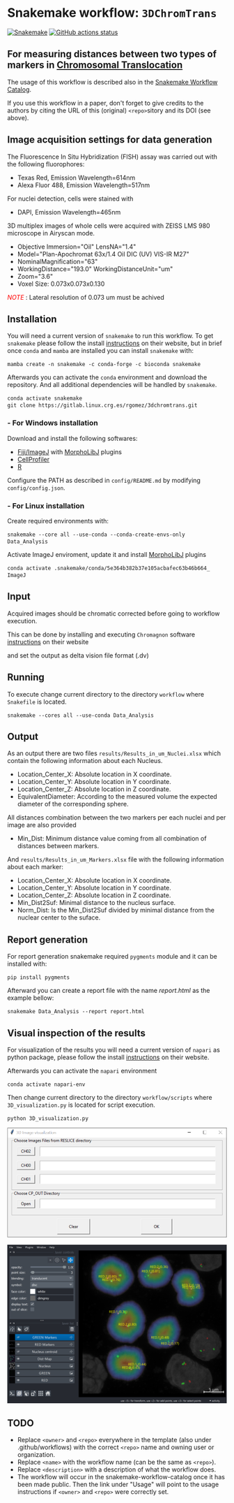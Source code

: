 
# Snakemake workflow: `3DChromTrans`

[![Snakemake](https://img.shields.io/badge/snakemake-≥6.3.0-brightgreen.svg)](https://snakemake.github.io)
[![GitHub actions status](https://github.com/<owner>/<repo>/workflows/Tests/badge.svg?branch=main)](https://github.com/<owner>/<repo>/actions?query=branch%3Amain+workflow%3ATests)


## For measuring distances between two types of markers in [Chromosomal Translocation](https://en.wikipedia.org/wiki/Chromosomal_translocation)

The usage of this workflow is described also in the [Snakemake Workflow Catalog](https://snakemake.github.io/snakemake-workflow-catalog/?usage=<owner>%2F<repo>).

If you use this workflow in a paper, don't forget to give credits to the authors by citing the URL of this (original) `<repo>`sitory and its DOI (see above).


## Image acquisition settings for data generation

The Fluorescence In Situ Hybridization (FISH) assay was carried out
with the following fluorophores:
* Texas Red, Emission Wavelength=614nm
* Alexa Fluor 488, Emission Wavelength=517nm

For nuclei detection, cells were stained with 
* DAPI, Emission Wavelength=465nm

3D multiplex images of whole cells were acquired with ZEISS LMS 980 microscope in Airyscan mode.
* Objective Immersion="Oil" LensNA="1.4"
* Model="Plan-Apochromat 63x/1.4 Oil DIC (UV) VIS-IR M27"
* NominalMagnification="63"
* WorkingDistance="193.0" WorkingDistanceUnit="um"
* Zoom="3.6"
* Voxel Size: 0.073x0.073x0.130 

<span style="color:red">*NOTE*</span> : Lateral resolution of 0.073 um must be achived

## Installation

You will need a current version of `snakemake` to run this workflow. To get `snakemake` please follow the install [instructions](https://snakemake.readthedocs.io/en/stable/getting_started/installation.html) on their website, but in brief once `conda` and `mamba` are installed you can install `snakemake` with:

```
mamba create -n snakemake -c conda-forge -c bioconda snakemake
```

Afterwards you can activate the `conda` environment and download the repository. And all additional dependencies will be handled by `snakemake`.

```
conda activate snakemake
git clone https://gitlab.linux.crg.es/rgomez/3dchromtrans.git
```

### - For Windows installation

Download and install the following softwares:
* [Fiji/ImageJ](https://fiji.sc/) with [MorphoLibJ](https://ijpb.github.io/MorphoLibJ/) plugins
* [CellProfiler](https://cellprofiler.org/)
* [R](https://www.r-project.org/)

Configure the PATH as described in `config/README.md` by modifying `config/config.json`. 

### - For Linux installation

Create required environments with:
```
snakemake --core all --use-conda --conda-create-envs-only Data_Analysis
```

Activate ImageJ enviroment, update it and install [MorphoLibJ](https://ijpb.github.io/MorphoLibJ/) plugins
```
conda activate .snakemake/conda/5e364b382b37e105acbafec63b46b664_
ImageJ
```

## Input

Acquired images should be chromatic corrected before going to workflow execution. 

This can be done by installing and executing `Chromagnon` software [instructions](https://github.com/macronucleus/Chromagnon/releases) on their website

 and set the output as delta vision file format (.dv)


## Running

To execute change current directory to the directory `workflow` where `Snakefile` is located.

```
snakemake --cores all --use-conda Data_Analysis
```

## Output

As an output there are two files `results/Results_in_um_Nuclei.xlsx` which contain the following information about each Nucleus.

* Location_Center_X: Absolute location in X coordinate.
* Location_Center_Y: Absolute location in Y coordinate.
* Location_Center_Z: Absolute location in Z coordinate.
* EquivalentDiameter: According to the measured volume the expected diameter of the corresponding sphere.

All distances combination between the two markers per each nuclei and per image are also provided
* Min_Dist: Minimum distance value coming from all combination of distances between markers.

And `results/Results_in_um_Markers.xlsx` file with the following information about each marker: 

* Location_Center_X: Absolute location in X coordinate.
* Location_Center_Y: Absolute location in Y coordinate.
* Location_Center_Z: Absolute location in Z coordinate.
* Min_Dist2Suf: Minimal distance to the nucleus surface.
* Norm_Dist: Is the Min_Dist2Suf divided by minimal distance from the nuclear center to the suface.

## Report generation

For report generation snakemake required `pygments` module and it can be installed with:
```
pip install pygments
```
 
Afterward you can create a report file with the name *report.html* as the example bellow:
```
snakemake Data_Analysis --report report.html
```

## Visual inspection of the results

For visualization of the results you will need a current version of `napari` as python package, please follow the install [instructions](https://napari.org/stable/tutorials/fundamentals/installation.html) on their website.

Afterwards you can activate the `napari` environment

```
conda activate napari-env
```

Then change current directory to the directory `workflow/scripts` where `3D_visualization.py` is located for script execution.

```
python 3D_visualization.py
```
<p align="center">
  <img width=600 src="img/3Dvisualization_init.png" alt="3D visualization import">
</p>

<p align="center">
  <img src="img/3Dvisualization.png" alt="3D visualization">
</p>


## TODO

* Replace `<owner>` and `<repo>` everywhere in the template (also under .github/workflows) with the correct `<repo>` name and owning user or organization.
* Replace `<name>` with the workflow name (can be the same as `<repo>`).
* Replace `<description>` with a description of what the workflow does.
* The workflow will occur in the snakemake-workflow-catalog once it has been made public. Then the link under "Usage" will point to the usage instructions if `<owner>` and `<repo>` were correctly set.